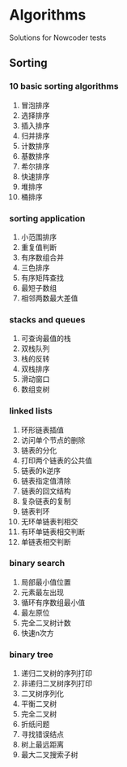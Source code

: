 # Algorithms
Solutions for Nowcoder tests

## Sorting

### 10 basic sorting algorithms

1. 冒泡排序
2. 选择排序
3. 插入排序
4. 归并排序
5. 计数排序
6. 基数排序
7. 希尔排序
8. 快速排序
9. 堆排序
10. 桶排序

### sorting application

1. 小范围排序
2. 重复值判断
3. 有序数组合并
4. 三色排序
5. 有序矩阵查找
6. 最短子数组
7. 相邻两数最大差值

### stacks and queues
1. 可查询最值的栈
2. 双栈队列
3. 栈的反转
4. 双栈排序
5. 滑动窗口
6. 数组变树

### linked lists
1. 环形链表插值
2. 访问单个节点的删除
3. 链表的分化
4. 打印两个链表的公共值
5. 链表的k逆序
6. 链表指定值清除
7. 链表的回文结构
8. 复杂链表的复制
9. 链表判环
10. 无环单链表判相交
11. 有环单链表相交判断
12. 单链表相交判断


### binary search
1. 局部最小值位置
2. 元素最左出现
3. 循环有序数组最小值
4. 最左原位
5. 完全二叉树计数
6. 快速n次方

### binary tree
1. 递归二叉树的序列打印
2. 非递归二叉树序列打印
3. 二叉树序列化
4. 平衡二叉树
5. 完全二叉树
6. 折纸问题
7. 寻找错误结点
8. 树上最远距离
9. 最大二叉搜索子树

